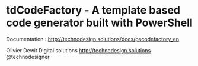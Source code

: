 tdCodeFactory - A template based code generator built with PowerShell
=====================================================================

Documentation : http://technodesign.solutions/docs/pscodefactory_en

Olivier Dewit
Digital solutions
http://technodesign.solutions
@technodesigner